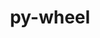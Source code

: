 ---
title: "py-wheel"
layout: cache
categories: [package, develop-2023-10-15]
meta: {"versions": ["0.37.1", "0.41.2"], "compilers": ["apple-clang@=14.0.0", "cce@=15.0.1", "gcc@=11.1.0", "gcc@=11.3.0", "gcc@=11.4.0", "gcc@=12.1.0", "gcc@=7.3.1", "gcc@=7.5.0", "gcc@=9.4.0", "oneapi@=2023.2.1"], "oss": ["amzn2", "rhel8", "ubuntu18.04", "ubuntu20.04", "ubuntu22.04", "ventura"], "platforms": ["darwin", "linux"], "targets": ["aarch64", "neoverse_n1", "neoverse_v1", "ppc64le", "x86_64_v3", "zen4"], "stacks": ["aws-isc", "aws-isc-aarch64", "build_systems", "data-vis-sdk", "e4s", "e4s-cray-rhel", "e4s-neoverse_v1", "e4s-oneapi", "e4s-power", "e4s-rocm-external", "gpu-tests", "ml-darwin-aarch64-mps", "ml-linux-x86_64-cpu", "ml-linux-x86_64-cuda", "ml-linux-x86_64-rocm", "radiuss", "root", "tutorial"], "num_specs": 41, "num_specs_by_stack": {"ml-darwin-aarch64-mps": 5, "root": 41, "aws-isc-aarch64": 2, "aws-isc": 1, "e4s-cray-rhel": 2, "radiuss": 3, "build_systems": 1, "e4s-neoverse_v1": 4, "e4s-power": 4, "data-vis-sdk": 2, "gpu-tests": 1, "e4s": 5, "e4s-rocm-external": 1, "e4s-oneapi": 4, "ml-linux-x86_64-cpu": 7, "ml-linux-x86_64-rocm": 7, "ml-linux-x86_64-cuda": 7, "tutorial": 2}}
spec_details: [{"hash": "xt4oomhum6crryaa7vznhxti7p3wzfjm", "compiler": "apple-clang@=14.0.0", "versions": ["0.37.1"], "os": "ventura", "platform": "darwin", "target": "aarch64", "variants": ["build_system=generic"], "stacks": ["ml-darwin-aarch64-mps", "root"], "size": "-", "tarball": "https://binaries.spack.io/releases/develop-2023-10-15/build_cache/darwin-ventura-aarch64/apple-clang-14.0.0/py-wheel-0.37.1/darwin-ventura-aarch64-apple-clang-14.0.0-py-wheel-0.37.1-xt4oomhum6crryaa7vznhxti7p3wzfjm.spack"}, {"hash": "m77iumgjoc3gekpwwzxwklj6v6kwfn65", "compiler": "apple-clang@=14.0.0", "versions": ["0.37.1"], "os": "ventura", "platform": "darwin", "target": "aarch64", "variants": ["build_system=generic"], "stacks": ["ml-darwin-aarch64-mps", "root"], "size": "-", "tarball": "https://binaries.spack.io/releases/develop-2023-10-15/build_cache/darwin-ventura-aarch64/apple-clang-14.0.0/py-wheel-0.37.1/darwin-ventura-aarch64-apple-clang-14.0.0-py-wheel-0.37.1-m77iumgjoc3gekpwwzxwklj6v6kwfn65.spack"}, {"hash": "7w3rek2s5xf25tyu3vws53hdb4j3sz2g", "compiler": "apple-clang@=14.0.0", "versions": ["0.37.1"], "os": "ventura", "platform": "darwin", "target": "aarch64", "variants": ["build_system=generic"], "stacks": ["ml-darwin-aarch64-mps", "root"], "size": "-", "tarball": "https://binaries.spack.io/releases/develop-2023-10-15/build_cache/darwin-ventura-aarch64/apple-clang-14.0.0/py-wheel-0.37.1/darwin-ventura-aarch64-apple-clang-14.0.0-py-wheel-0.37.1-7w3rek2s5xf25tyu3vws53hdb4j3sz2g.spack"}, {"hash": "6sdrslwjg6cf4qirt3oc37wdkpdjzjmy", "compiler": "apple-clang@=14.0.0", "versions": ["0.41.2"], "os": "ventura", "platform": "darwin", "target": "aarch64", "variants": ["build_system=generic"], "stacks": ["ml-darwin-aarch64-mps", "root"], "size": "-", "tarball": "https://binaries.spack.io/releases/develop-2023-10-15/build_cache/darwin-ventura-aarch64/apple-clang-14.0.0/py-wheel-0.41.2/darwin-ventura-aarch64-apple-clang-14.0.0-py-wheel-0.41.2-6sdrslwjg6cf4qirt3oc37wdkpdjzjmy.spack"}, {"hash": "m4a2tqzosostq6oscerkourioiwbqczw", "compiler": "apple-clang@=14.0.0", "versions": ["0.41.2"], "os": "ventura", "platform": "darwin", "target": "aarch64", "variants": ["build_system=generic"], "stacks": ["ml-darwin-aarch64-mps", "root"], "size": "-", "tarball": "https://binaries.spack.io/releases/develop-2023-10-15/build_cache/darwin-ventura-aarch64/apple-clang-14.0.0/py-wheel-0.41.2/darwin-ventura-aarch64-apple-clang-14.0.0-py-wheel-0.41.2-m4a2tqzosostq6oscerkourioiwbqczw.spack"}, {"hash": "o35d4w5uk6a65vgwmrsajo3fcbudk4rr", "compiler": "gcc@=7.3.1", "versions": ["0.41.2"], "os": "amzn2", "platform": "linux", "target": "aarch64", "variants": ["build_system=generic"], "stacks": ["aws-isc-aarch64", "root"], "size": "-", "tarball": "https://binaries.spack.io/releases/develop-2023-10-15/build_cache/linux-amzn2-aarch64/gcc-7.3.1/py-wheel-0.41.2/linux-amzn2-aarch64-gcc-7.3.1-py-wheel-0.41.2-o35d4w5uk6a65vgwmrsajo3fcbudk4rr.spack"}, {"hash": "asybpiu7hojp7yk5o25xv4m3p4guspho", "compiler": "gcc@=7.3.1", "versions": ["0.41.2"], "os": "amzn2", "platform": "linux", "target": "neoverse_n1", "variants": ["build_system=generic"], "stacks": ["aws-isc-aarch64", "root"], "size": "-", "tarball": "https://binaries.spack.io/releases/develop-2023-10-15/build_cache/linux-amzn2-neoverse_n1/gcc-7.3.1/py-wheel-0.41.2/linux-amzn2-neoverse_n1-gcc-7.3.1-py-wheel-0.41.2-asybpiu7hojp7yk5o25xv4m3p4guspho.spack"}, {"hash": "cxljlorsbef4czsqyhc3rooeoa3g2ub5", "compiler": "gcc@=7.3.1", "versions": ["0.41.2"], "os": "amzn2", "platform": "linux", "target": "x86_64_v3", "variants": ["build_system=generic"], "stacks": ["root", "aws-isc"], "size": "-", "tarball": "https://binaries.spack.io/releases/develop-2023-10-15/build_cache/linux-amzn2-x86_64_v3/gcc-7.3.1/py-wheel-0.41.2/linux-amzn2-x86_64_v3-gcc-7.3.1-py-wheel-0.41.2-cxljlorsbef4czsqyhc3rooeoa3g2ub5.spack"}, {"hash": "vze2dkjtrkiesijkp5kphtbzysiuvtw6", "compiler": "cce@=15.0.1", "versions": ["0.41.2"], "os": "rhel8", "platform": "linux", "target": "zen4", "variants": ["build_system=generic"], "stacks": ["e4s-cray-rhel", "root"], "size": "-", "tarball": "https://binaries.spack.io/releases/develop-2023-10-15/build_cache/linux-rhel8-zen4/cce-15.0.1/py-wheel-0.41.2/linux-rhel8-zen4-cce-15.0.1-py-wheel-0.41.2-vze2dkjtrkiesijkp5kphtbzysiuvtw6.spack"}, {"hash": "uhlkuyjfrouddjgsd5exnpumiyka7at6", "compiler": "cce@=15.0.1", "versions": ["0.41.2"], "os": "rhel8", "platform": "linux", "target": "zen4", "variants": ["build_system=generic"], "stacks": ["e4s-cray-rhel", "root"], "size": "-", "tarball": "https://binaries.spack.io/releases/develop-2023-10-15/build_cache/linux-rhel8-zen4/cce-15.0.1/py-wheel-0.41.2/linux-rhel8-zen4-cce-15.0.1-py-wheel-0.41.2-uhlkuyjfrouddjgsd5exnpumiyka7at6.spack"}, {"hash": "tavuv4blbl5uqcwzsqowq3o7vksodnhi", "compiler": "gcc@=7.5.0", "versions": ["0.41.2"], "os": "ubuntu18.04", "platform": "linux", "target": "x86_64_v3", "variants": ["build_system=generic"], "stacks": ["radiuss", "root", "build_systems"], "size": "-", "tarball": "https://binaries.spack.io/releases/develop-2023-10-15/build_cache/linux-ubuntu18.04-x86_64_v3/gcc-7.5.0/py-wheel-0.41.2/linux-ubuntu18.04-x86_64_v3-gcc-7.5.0-py-wheel-0.41.2-tavuv4blbl5uqcwzsqowq3o7vksodnhi.spack"}, {"hash": "oyxlcytl2h46b4boe7ulvsi5s2yb7mil", "compiler": "gcc@=7.5.0", "versions": ["0.41.2"], "os": "ubuntu18.04", "platform": "linux", "target": "x86_64_v3", "variants": ["build_system=generic"], "stacks": ["radiuss", "root"], "size": "-", "tarball": "https://binaries.spack.io/releases/develop-2023-10-15/build_cache/linux-ubuntu18.04-x86_64_v3/gcc-7.5.0/py-wheel-0.41.2/linux-ubuntu18.04-x86_64_v3-gcc-7.5.0-py-wheel-0.41.2-oyxlcytl2h46b4boe7ulvsi5s2yb7mil.spack"}, {"hash": "betkwm6ic355uz34zgu7t3opjagqlqpy", "compiler": "gcc@=7.5.0", "versions": ["0.41.2"], "os": "ubuntu18.04", "platform": "linux", "target": "x86_64_v3", "variants": ["build_system=generic"], "stacks": ["radiuss", "root"], "size": "-", "tarball": "https://binaries.spack.io/releases/develop-2023-10-15/build_cache/linux-ubuntu18.04-x86_64_v3/gcc-7.5.0/py-wheel-0.41.2/linux-ubuntu18.04-x86_64_v3-gcc-7.5.0-py-wheel-0.41.2-betkwm6ic355uz34zgu7t3opjagqlqpy.spack"}, {"hash": "ottxyhkxjbttcbyvvjcgemikx7bk7n64", "compiler": "gcc@=11.4.0", "versions": ["0.41.2"], "os": "ubuntu20.04", "platform": "linux", "target": "neoverse_v1", "variants": ["build_system=generic"], "stacks": ["e4s-neoverse_v1", "root"], "size": "-", "tarball": "https://binaries.spack.io/releases/develop-2023-10-15/build_cache/linux-ubuntu20.04-neoverse_v1/gcc-11.4.0/py-wheel-0.41.2/linux-ubuntu20.04-neoverse_v1-gcc-11.4.0-py-wheel-0.41.2-ottxyhkxjbttcbyvvjcgemikx7bk7n64.spack"}, {"hash": "vm7ipxcvtptkqbeojs3prnx6venamhc4", "compiler": "gcc@=11.4.0", "versions": ["0.37.1"], "os": "ubuntu20.04", "platform": "linux", "target": "neoverse_v1", "variants": ["build_system=generic"], "stacks": ["e4s-neoverse_v1", "root"], "size": "-", "tarball": "https://binaries.spack.io/releases/develop-2023-10-15/build_cache/linux-ubuntu20.04-neoverse_v1/gcc-11.4.0/py-wheel-0.37.1/linux-ubuntu20.04-neoverse_v1-gcc-11.4.0-py-wheel-0.37.1-vm7ipxcvtptkqbeojs3prnx6venamhc4.spack"}, {"hash": "w5xsxydni7hbep7u4eosa737ejcwz7rv", "compiler": "gcc@=11.4.0", "versions": ["0.41.2"], "os": "ubuntu20.04", "platform": "linux", "target": "neoverse_v1", "variants": ["build_system=generic"], "stacks": ["e4s-neoverse_v1", "root"], "size": "-", "tarball": "https://binaries.spack.io/releases/develop-2023-10-15/build_cache/linux-ubuntu20.04-neoverse_v1/gcc-11.4.0/py-wheel-0.41.2/linux-ubuntu20.04-neoverse_v1-gcc-11.4.0-py-wheel-0.41.2-w5xsxydni7hbep7u4eosa737ejcwz7rv.spack"}, {"hash": "3sim7g4wq5zdcnqsqy6cbrzs6z3nfpef", "compiler": "gcc@=11.4.0", "versions": ["0.37.1"], "os": "ubuntu20.04", "platform": "linux", "target": "neoverse_v1", "variants": ["build_system=generic"], "stacks": ["e4s-neoverse_v1", "root"], "size": "-", "tarball": "https://binaries.spack.io/releases/develop-2023-10-15/build_cache/linux-ubuntu20.04-neoverse_v1/gcc-11.4.0/py-wheel-0.37.1/linux-ubuntu20.04-neoverse_v1-gcc-11.4.0-py-wheel-0.37.1-3sim7g4wq5zdcnqsqy6cbrzs6z3nfpef.spack"}, {"hash": "wzblwxchr64wliqogyvqpggljr5aqamd", "compiler": "gcc@=9.4.0", "versions": ["0.41.2"], "os": "ubuntu20.04", "platform": "linux", "target": "ppc64le", "variants": ["build_system=generic"], "stacks": ["e4s-power", "root"], "size": "-", "tarball": "https://binaries.spack.io/releases/develop-2023-10-15/build_cache/linux-ubuntu20.04-ppc64le/gcc-9.4.0/py-wheel-0.41.2/linux-ubuntu20.04-ppc64le-gcc-9.4.0-py-wheel-0.41.2-wzblwxchr64wliqogyvqpggljr5aqamd.spack"}, {"hash": "w4o3awjtm74cxhjkir4d57q5hwtatf55", "compiler": "gcc@=9.4.0", "versions": ["0.37.1"], "os": "ubuntu20.04", "platform": "linux", "target": "ppc64le", "variants": ["build_system=generic"], "stacks": ["e4s-power", "root"], "size": "-", "tarball": "https://binaries.spack.io/releases/develop-2023-10-15/build_cache/linux-ubuntu20.04-ppc64le/gcc-9.4.0/py-wheel-0.37.1/linux-ubuntu20.04-ppc64le-gcc-9.4.0-py-wheel-0.37.1-w4o3awjtm74cxhjkir4d57q5hwtatf55.spack"}, {"hash": "zfcrl4eaj6sw53skjyecqci2jqvlygxm", "compiler": "gcc@=9.4.0", "versions": ["0.41.2"], "os": "ubuntu20.04", "platform": "linux", "target": "ppc64le", "variants": ["build_system=generic"], "stacks": ["e4s-power", "root"], "size": "-", "tarball": "https://binaries.spack.io/releases/develop-2023-10-15/build_cache/linux-ubuntu20.04-ppc64le/gcc-9.4.0/py-wheel-0.41.2/linux-ubuntu20.04-ppc64le-gcc-9.4.0-py-wheel-0.41.2-zfcrl4eaj6sw53skjyecqci2jqvlygxm.spack"}, {"hash": "gtbnjuwvwfwoxmx5rwvn4bmkvifxttmv", "compiler": "gcc@=9.4.0", "versions": ["0.37.1"], "os": "ubuntu20.04", "platform": "linux", "target": "ppc64le", "variants": ["build_system=generic"], "stacks": ["e4s-power", "root"], "size": "-", "tarball": "https://binaries.spack.io/releases/develop-2023-10-15/build_cache/linux-ubuntu20.04-ppc64le/gcc-9.4.0/py-wheel-0.37.1/linux-ubuntu20.04-ppc64le-gcc-9.4.0-py-wheel-0.37.1-gtbnjuwvwfwoxmx5rwvn4bmkvifxttmv.spack"}, {"hash": "dronjxdovjf7ie2m2ywef3ee632h4pxg", "compiler": "gcc@=11.1.0", "versions": ["0.41.2"], "os": "ubuntu20.04", "platform": "linux", "target": "x86_64_v3", "variants": ["build_system=generic"], "stacks": ["root", "data-vis-sdk"], "size": "-", "tarball": "https://binaries.spack.io/releases/develop-2023-10-15/build_cache/linux-ubuntu20.04-x86_64_v3/gcc-11.1.0/py-wheel-0.41.2/linux-ubuntu20.04-x86_64_v3-gcc-11.1.0-py-wheel-0.41.2-dronjxdovjf7ie2m2ywef3ee632h4pxg.spack"}, {"hash": "hgqxlifzupy3pjzwl42mkyhkjn23n7n5", "compiler": "gcc@=11.1.0", "versions": ["0.41.2"], "os": "ubuntu20.04", "platform": "linux", "target": "x86_64_v3", "variants": ["build_system=generic"], "stacks": ["root", "gpu-tests"], "size": "-", "tarball": "https://binaries.spack.io/releases/develop-2023-10-15/build_cache/linux-ubuntu20.04-x86_64_v3/gcc-11.1.0/py-wheel-0.41.2/linux-ubuntu20.04-x86_64_v3-gcc-11.1.0-py-wheel-0.41.2-hgqxlifzupy3pjzwl42mkyhkjn23n7n5.spack"}, {"hash": "opytnanhslulzpauin2i5iogxee4iht2", "compiler": "gcc@=11.1.0", "versions": ["0.41.2"], "os": "ubuntu20.04", "platform": "linux", "target": "x86_64_v3", "variants": ["build_system=generic"], "stacks": ["root", "data-vis-sdk"], "size": "-", "tarball": "https://binaries.spack.io/releases/develop-2023-10-15/build_cache/linux-ubuntu20.04-x86_64_v3/gcc-11.1.0/py-wheel-0.41.2/linux-ubuntu20.04-x86_64_v3-gcc-11.1.0-py-wheel-0.41.2-opytnanhslulzpauin2i5iogxee4iht2.spack"}, {"hash": "rfby6gmdbzapi5vba6dne2itptusalms", "compiler": "gcc@=11.4.0", "versions": ["0.41.2"], "os": "ubuntu20.04", "platform": "linux", "target": "x86_64_v3", "variants": ["build_system=generic"], "stacks": ["e4s", "root"], "size": "-", "tarball": "https://binaries.spack.io/releases/develop-2023-10-15/build_cache/linux-ubuntu20.04-x86_64_v3/gcc-11.4.0/py-wheel-0.41.2/linux-ubuntu20.04-x86_64_v3-gcc-11.4.0-py-wheel-0.41.2-rfby6gmdbzapi5vba6dne2itptusalms.spack"}, {"hash": "u5c6u464l5zuye6doqngcjjdmmbxusud", "compiler": "gcc@=11.4.0", "versions": ["0.41.2"], "os": "ubuntu20.04", "platform": "linux", "target": "x86_64_v3", "variants": ["build_system=generic"], "stacks": ["e4s-rocm-external", "e4s", "root"], "size": "-", "tarball": "https://binaries.spack.io/releases/develop-2023-10-15/build_cache/linux-ubuntu20.04-x86_64_v3/gcc-11.4.0/py-wheel-0.41.2/linux-ubuntu20.04-x86_64_v3-gcc-11.4.0-py-wheel-0.41.2-u5c6u464l5zuye6doqngcjjdmmbxusud.spack"}, {"hash": "nvaupa64umlxj567gpr2dvq6py4mxhn4", "compiler": "gcc@=11.4.0", "versions": ["0.37.1"], "os": "ubuntu20.04", "platform": "linux", "target": "x86_64_v3", "variants": ["build_system=generic"], "stacks": ["e4s", "root"], "size": "-", "tarball": "https://binaries.spack.io/releases/develop-2023-10-15/build_cache/linux-ubuntu20.04-x86_64_v3/gcc-11.4.0/py-wheel-0.37.1/linux-ubuntu20.04-x86_64_v3-gcc-11.4.0-py-wheel-0.37.1-nvaupa64umlxj567gpr2dvq6py4mxhn4.spack"}, {"hash": "thj6xycaorwwfvyv5rzrffybpkny5ezj", "compiler": "gcc@=11.4.0", "versions": ["0.41.2"], "os": "ubuntu20.04", "platform": "linux", "target": "x86_64_v3", "variants": ["build_system=generic"], "stacks": ["e4s", "root"], "size": "-", "tarball": "https://binaries.spack.io/releases/develop-2023-10-15/build_cache/linux-ubuntu20.04-x86_64_v3/gcc-11.4.0/py-wheel-0.41.2/linux-ubuntu20.04-x86_64_v3-gcc-11.4.0-py-wheel-0.41.2-thj6xycaorwwfvyv5rzrffybpkny5ezj.spack"}, {"hash": "sbuesnxwbflujaz6cwzrpkparwiggeqh", "compiler": "gcc@=11.4.0", "versions": ["0.37.1"], "os": "ubuntu20.04", "platform": "linux", "target": "x86_64_v3", "variants": ["build_system=generic"], "stacks": ["e4s", "root"], "size": "-", "tarball": "https://binaries.spack.io/releases/develop-2023-10-15/build_cache/linux-ubuntu20.04-x86_64_v3/gcc-11.4.0/py-wheel-0.37.1/linux-ubuntu20.04-x86_64_v3-gcc-11.4.0-py-wheel-0.37.1-sbuesnxwbflujaz6cwzrpkparwiggeqh.spack"}, {"hash": "t4tuhlyzprpm3jo4tapsol3nzxzzf36v", "compiler": "oneapi@=2023.2.1", "versions": ["0.41.2"], "os": "ubuntu20.04", "platform": "linux", "target": "x86_64_v3", "variants": ["build_system=generic"], "stacks": ["root", "e4s-oneapi"], "size": "-", "tarball": "https://binaries.spack.io/releases/develop-2023-10-15/build_cache/linux-ubuntu20.04-x86_64_v3/oneapi-2023.2.1/py-wheel-0.41.2/linux-ubuntu20.04-x86_64_v3-oneapi-2023.2.1-py-wheel-0.41.2-t4tuhlyzprpm3jo4tapsol3nzxzzf36v.spack"}, {"hash": "yvb3aq6cjjismefe6vq2ywekelnwykaz", "compiler": "oneapi@=2023.2.1", "versions": ["0.41.2"], "os": "ubuntu20.04", "platform": "linux", "target": "x86_64_v3", "variants": ["build_system=generic"], "stacks": ["root", "e4s-oneapi"], "size": "-", "tarball": "https://binaries.spack.io/releases/develop-2023-10-15/build_cache/linux-ubuntu20.04-x86_64_v3/oneapi-2023.2.1/py-wheel-0.41.2/linux-ubuntu20.04-x86_64_v3-oneapi-2023.2.1-py-wheel-0.41.2-yvb3aq6cjjismefe6vq2ywekelnwykaz.spack"}, {"hash": "6k2xfzlbt5yqcvawvdnupninyhoiorkd", "compiler": "oneapi@=2023.2.1", "versions": ["0.37.1"], "os": "ubuntu20.04", "platform": "linux", "target": "x86_64_v3", "variants": ["build_system=generic"], "stacks": ["root", "e4s-oneapi"], "size": "-", "tarball": "https://binaries.spack.io/releases/develop-2023-10-15/build_cache/linux-ubuntu20.04-x86_64_v3/oneapi-2023.2.1/py-wheel-0.37.1/linux-ubuntu20.04-x86_64_v3-oneapi-2023.2.1-py-wheel-0.37.1-6k2xfzlbt5yqcvawvdnupninyhoiorkd.spack"}, {"hash": "isg6uxpxx42fuc6xqju6j66mwdxyjyh3", "compiler": "oneapi@=2023.2.1", "versions": ["0.37.1"], "os": "ubuntu20.04", "platform": "linux", "target": "x86_64_v3", "variants": ["build_system=generic"], "stacks": ["root", "e4s-oneapi"], "size": "-", "tarball": "https://binaries.spack.io/releases/develop-2023-10-15/build_cache/linux-ubuntu20.04-x86_64_v3/oneapi-2023.2.1/py-wheel-0.37.1/linux-ubuntu20.04-x86_64_v3-oneapi-2023.2.1-py-wheel-0.37.1-isg6uxpxx42fuc6xqju6j66mwdxyjyh3.spack"}, {"hash": "vw66bs4wjadt5twabqeqzjieozsx7qcd", "compiler": "gcc@=11.3.0", "versions": ["0.41.2"], "os": "ubuntu22.04", "platform": "linux", "target": "x86_64_v3", "variants": ["build_system=generic"], "stacks": ["root", "ml-linux-x86_64-cpu", "ml-linux-x86_64-rocm", "ml-linux-x86_64-cuda", "tutorial"], "size": "-", "tarball": "https://binaries.spack.io/releases/develop-2023-10-15/build_cache/linux-ubuntu22.04-x86_64_v3/gcc-11.3.0/py-wheel-0.41.2/linux-ubuntu22.04-x86_64_v3-gcc-11.3.0-py-wheel-0.41.2-vw66bs4wjadt5twabqeqzjieozsx7qcd.spack"}, {"hash": "csgtzb5uo2jmnsin2ansq3cikfqsjlrs", "compiler": "gcc@=11.3.0", "versions": ["0.37.1"], "os": "ubuntu22.04", "platform": "linux", "target": "x86_64_v3", "variants": ["build_system=generic"], "stacks": ["ml-linux-x86_64-cuda", "root", "ml-linux-x86_64-rocm", "ml-linux-x86_64-cpu"], "size": "-", "tarball": "https://binaries.spack.io/releases/develop-2023-10-15/build_cache/linux-ubuntu22.04-x86_64_v3/gcc-11.3.0/py-wheel-0.37.1/linux-ubuntu22.04-x86_64_v3-gcc-11.3.0-py-wheel-0.37.1-csgtzb5uo2jmnsin2ansq3cikfqsjlrs.spack"}, {"hash": "kq5kslyyatllurqm642i4wbch3p2hzfy", "compiler": "gcc@=11.3.0", "versions": ["0.37.1"], "os": "ubuntu22.04", "platform": "linux", "target": "x86_64_v3", "variants": ["build_system=generic"], "stacks": ["ml-linux-x86_64-cuda", "root", "ml-linux-x86_64-rocm", "ml-linux-x86_64-cpu"], "size": "-", "tarball": "https://binaries.spack.io/releases/develop-2023-10-15/build_cache/linux-ubuntu22.04-x86_64_v3/gcc-11.3.0/py-wheel-0.37.1/linux-ubuntu22.04-x86_64_v3-gcc-11.3.0-py-wheel-0.37.1-kq5kslyyatllurqm642i4wbch3p2hzfy.spack"}, {"hash": "5rwan5bdp7wztcobgxjqsuqrf3bu2iay", "compiler": "gcc@=11.3.0", "versions": ["0.37.1"], "os": "ubuntu22.04", "platform": "linux", "target": "x86_64_v3", "variants": ["build_system=generic"], "stacks": ["ml-linux-x86_64-cuda", "root", "ml-linux-x86_64-rocm", "ml-linux-x86_64-cpu"], "size": "-", "tarball": "https://binaries.spack.io/releases/develop-2023-10-15/build_cache/linux-ubuntu22.04-x86_64_v3/gcc-11.3.0/py-wheel-0.37.1/linux-ubuntu22.04-x86_64_v3-gcc-11.3.0-py-wheel-0.37.1-5rwan5bdp7wztcobgxjqsuqrf3bu2iay.spack"}, {"hash": "bg4ion4yoihimpoa753txm2yqi6gjyj5", "compiler": "gcc@=11.3.0", "versions": ["0.37.1"], "os": "ubuntu22.04", "platform": "linux", "target": "x86_64_v3", "variants": ["build_system=generic"], "stacks": ["ml-linux-x86_64-cuda", "root", "ml-linux-x86_64-rocm", "ml-linux-x86_64-cpu"], "size": "-", "tarball": "https://binaries.spack.io/releases/develop-2023-10-15/build_cache/linux-ubuntu22.04-x86_64_v3/gcc-11.3.0/py-wheel-0.37.1/linux-ubuntu22.04-x86_64_v3-gcc-11.3.0-py-wheel-0.37.1-bg4ion4yoihimpoa753txm2yqi6gjyj5.spack"}, {"hash": "kq7nxtlzvg7hnpwk62vwydt4hek2fjp3", "compiler": "gcc@=11.3.0", "versions": ["0.37.1"], "os": "ubuntu22.04", "platform": "linux", "target": "x86_64_v3", "variants": ["build_system=generic"], "stacks": ["ml-linux-x86_64-cuda", "root", "ml-linux-x86_64-rocm", "ml-linux-x86_64-cpu"], "size": "-", "tarball": "https://binaries.spack.io/releases/develop-2023-10-15/build_cache/linux-ubuntu22.04-x86_64_v3/gcc-11.3.0/py-wheel-0.37.1/linux-ubuntu22.04-x86_64_v3-gcc-11.3.0-py-wheel-0.37.1-kq7nxtlzvg7hnpwk62vwydt4hek2fjp3.spack"}, {"hash": "het2tk5ymxtvl2c7cckfe4fphl4n5v53", "compiler": "gcc@=11.3.0", "versions": ["0.41.2"], "os": "ubuntu22.04", "platform": "linux", "target": "x86_64_v3", "variants": ["build_system=generic"], "stacks": ["ml-linux-x86_64-cuda", "root", "ml-linux-x86_64-rocm", "ml-linux-x86_64-cpu"], "size": "-", "tarball": "https://binaries.spack.io/releases/develop-2023-10-15/build_cache/linux-ubuntu22.04-x86_64_v3/gcc-11.3.0/py-wheel-0.41.2/linux-ubuntu22.04-x86_64_v3-gcc-11.3.0-py-wheel-0.41.2-het2tk5ymxtvl2c7cckfe4fphl4n5v53.spack"}, {"hash": "qfzw3intlebmcknopwfbrl6rhlno6yic", "compiler": "gcc@=12.1.0", "versions": ["0.37.1"], "os": "ubuntu22.04", "platform": "linux", "target": "x86_64_v3", "variants": ["build_system=generic"], "stacks": ["tutorial", "root"], "size": "-", "tarball": "https://binaries.spack.io/releases/develop-2023-10-15/build_cache/linux-ubuntu22.04-x86_64_v3/gcc-12.1.0/py-wheel-0.37.1/linux-ubuntu22.04-x86_64_v3-gcc-12.1.0-py-wheel-0.37.1-qfzw3intlebmcknopwfbrl6rhlno6yic.spack"}]
---